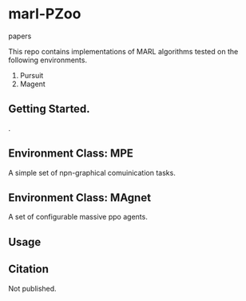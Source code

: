 # marl-PZoo
papers

This repo contains implementations of MARL algorithms tested on the following environments.
1. Pursuit
2. Magent


## Getting Started. 

. 

## Environment Class: MPE

A simple set of npn-graphical comuinication tasks.

## Environment Class: MAgnet

A set of configurable massive ppo agents. 

## Usage 


## Citation 

Not published.
